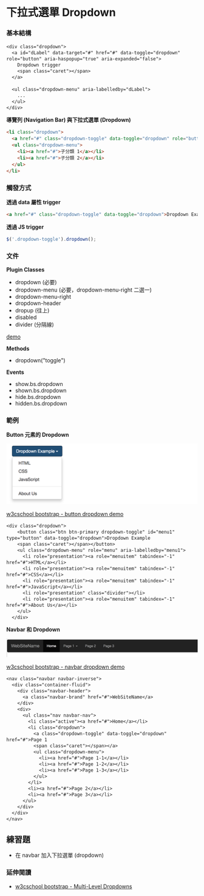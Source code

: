 # 下拉式選單 Dropdown

### 基本結構

```
<div class="dropdown">
  <a id="dLabel" data-target="#" href="#" data-toggle="dropdown" role="button" aria-haspopup="true" aria-expanded="false">
    Dropdown trigger
    <span class="caret"></span>
  </a>

  <ul class="dropdown-menu" aria-labelledby="dLabel">
    ...
  </ul>
</div>
```

**導覽列 (Navigation Bar) 與下拉式選單 (Dropdown)**

```html
<li class="dropdown">
  <a href="#" class="dropdown-toggle" data-toggle="dropdown" role="button" aria-haspopup="true" aria-expanded="false">母分類<span class="caret"></span></a>
  <ul class="dropdown-menu">
    <li><a href="#">子分類 1</a></li>
    <li><a href="#">子分類 2</a></li>
  </ul>
</li>
```

### 觸發方式

**透過 data 屬性 trigger**

```html
<a href="#" class="dropdown-toggle" data-toggle="dropdown">Dropdown Example</a>
```

**透過 JS trigger**

```js
$('.dropdown-toggle').dropdown();
```

### 文件

**Plugin Classes**

* dropdown (必要)
* dropdown-menu (必要，dropdown-menu-right 二選一)
* dropdown-menu-right
* dropdown-header
* dropup (往上)
* disabled
* divider (分隔線)

[demo](http://www.w3schools.com/bootstrap/tryit.asp?filename=trybs_ref_js_dropdown&stacked=h)

**Methods**

* dropdown("toggle")

**Events**

* show.bs.dropdown
* shown.bs.dropdown
* hide.bs.dropdown
* hidden.bs.dropdown

### 範例

**Button 元素的 Dropdown**

![](./assets/button-dropdown.png)

[w3cschool bootstrap - button dropdown demo](http://www.w3schools.com/bootstrap/tryit.asp?filename=trybs_ref_js_dropdown&stacked=h)

```
<div class="dropdown">
    <button class="btn btn-primary dropdown-toggle" id="menu1" type="button" data-toggle="dropdown">Dropdown Example
    <span class="caret"></span></button>
    <ul class="dropdown-menu" role="menu" aria-labelledby="menu1">
      <li role="presentation"><a role="menuitem" tabindex="-1" href="#">HTML</a></li>
      <li role="presentation"><a role="menuitem" tabindex="-1" href="#">CSS</a></li>
      <li role="presentation"><a role="menuitem" tabindex="-1" href="#">JavaScript</a></li>
      <li role="presentation" class="divider"></li>
      <li role="presentation"><a role="menuitem" tabindex="-1" href="#">About Us</a></li>    
    </ul>
  </div>
```

**Navbar 和 Dropdown**

![](./assets/navbar-dropdown.png)

[w3cschool bootstrap - navbar dropdown demo](http://www.w3schools.com/bootstrap/tryit.asp?filename=trybs_navbar_dropdown&stacked=h)

```
<nav class="navbar navbar-inverse">
  <div class="container-fluid">
    <div class="navbar-header">
      <a class="navbar-brand" href="#">WebSiteName</a>
    </div>
    <div>
      <ul class="nav navbar-nav">
        <li class="active"><a href="#">Home</a></li>
        <li class="dropdown">
          <a class="dropdown-toggle" data-toggle="dropdown" href="#">Page 1
          <span class="caret"></span></a>
          <ul class="dropdown-menu">
            <li><a href="#">Page 1-1</a></li>
            <li><a href="#">Page 1-2</a></li>
            <li><a href="#">Page 1-3</a></li>
          </ul>
        </li>
        <li><a href="#">Page 2</a></li>
        <li><a href="#">Page 3</a></li>
      </ul>
    </div>
  </div>
</nav>
```

## 練習題

* 在 navbar 加入下拉選單 (dropdown)

### 延伸閱讀

* [w3cschool bootstrap - Multi-Level Dropdowns](http://www.w3schools.com/bootstrap/tryit.asp?filename=trybs_ref_js_dropdown_multilevel&stacked=h)
